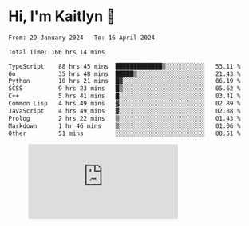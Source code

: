 # Hi, I'm Kaitlyn 👋
<!--START_SECTION:waka-->

```txt
From: 29 January 2024 - To: 16 April 2024

Total Time: 166 hrs 14 mins

TypeScript    88 hrs 45 mins  █████████████▒░░░░░░░░░░░   53.11 %
Go            35 hrs 48 mins  █████▒░░░░░░░░░░░░░░░░░░░   21.43 %
Python        10 hrs 21 mins  █▓░░░░░░░░░░░░░░░░░░░░░░░   06.19 %
SCSS          9 hrs 23 mins   █▒░░░░░░░░░░░░░░░░░░░░░░░   05.62 %
C++           5 hrs 41 mins   █░░░░░░░░░░░░░░░░░░░░░░░░   03.41 %
Common Lisp   4 hrs 49 mins   ▓░░░░░░░░░░░░░░░░░░░░░░░░   02.89 %
JavaScript    4 hrs 49 mins   ▓░░░░░░░░░░░░░░░░░░░░░░░░   02.88 %
Prolog        2 hrs 22 mins   ▒░░░░░░░░░░░░░░░░░░░░░░░░   01.43 %
Markdown      1 hr 46 mins    ▒░░░░░░░░░░░░░░░░░░░░░░░░   01.06 %
Other         51 mins         ░░░░░░░░░░░░░░░░░░░░░░░░░   00.51 %
```

<!--END_SECTION:waka-->

<figure><embed src="https://wakatime.com/share/@018d58bc-3d22-46c9-b2d7-4ed36fb8172d/243b5d9b-77cd-4133-89ff-dcc8f225fa18.svg"></embed></figure>
